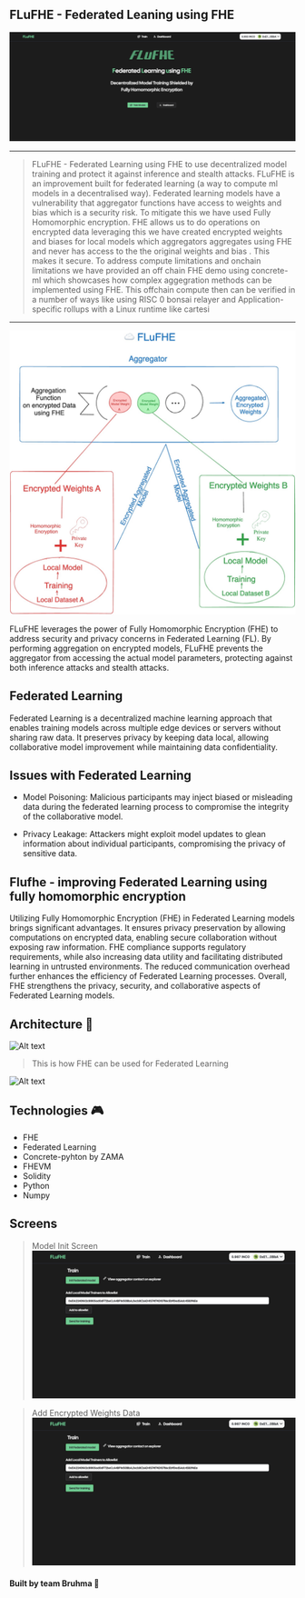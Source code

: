 ## FLuFHE - Federated Leaning using FHE


![Alt text](./demo/pic4.png "High Level Architecture")

---
> FLuFHE - Federated Learning using FHE to use decentralized model training and protect it against inference and stealth attacks.
FLuFHE is an improvement built for federated learning (a way to compute ml models in a decentralised way). Federated learning models have a vulnerability that aggregator functions have access to weights and bias which is a security risk. To mitigate this we have used Fully Homomorphic encryption. FHE allows us to do operations on encrypted data leveraging this we have created encrypted weights and biases for local models which aggregators aggregates using FHE and never has access to the the original weights and bias . This makes it secure. To address compute limitations and onchain limitations we have provided an off chain FHE demo using concrete-ml which showcases how complex aggegration methods can be implemented using FHE. This offchain compute then can be verified in a number of ways like using RISC 0 bonsai relayer and Application-specific rollups with a Linux runtime like cartesi
---

![Alt text](./demo/pic1.jpeg "High Level Architecture")

FLuFHE leverages the power of Fully Homomorphic Encryption (FHE) to address security and privacy concerns in Federated Learning (FL). By performing aggregation on encrypted models, FLuFHE prevents the aggregator from accessing the actual model parameters, protecting against both inference attacks and stealth attacks.



## Federated Learning

Federated Learning is a decentralized machine learning approach that enables training models across multiple edge devices or servers without sharing raw data. It preserves privacy by keeping data local, allowing collaborative model improvement while maintaining data confidentiality.


## Issues with Federated Learning

- Model Poisoning: Malicious participants may inject biased or misleading data during the federated learning process to compromise the integrity of the collaborative model.


- Privacy Leakage: Attackers might exploit model updates to glean information about individual participants, compromising the privacy of sensitive data.



## Flufhe - improving Federated Learning using fully homomorphic encryption

Utilizing Fully Homomorphic Encryption (FHE) in Federated Learning models brings significant advantages. It ensures privacy preservation by allowing computations on encrypted data, enabling secure collaboration without exposing raw information. FHE compliance supports regulatory requirements, while also increasing data utility and facilitating distributed learning in untrusted environments. The reduced communication overhead further enhances the efficiency of Federated Learning processes. Overall, FHE strengthens the privacy, security, and collaborative aspects of Federated Learning models.



## Architecture 🤖

![Alt text](https://d1bqvdqmynqyrb.cloudfront.net/_next/image?url=https%3A%2F%2Fresearch-website-prod-cms-uploads.s3.us.cloud-object-storage.appdomain.cloud%2FScreenshot_2022_12_06_at_2_53_57_PM_a8e647bea9.png&w=1920&q=85)

> This is how FHE can be used for Federated Learning

![Alt text](https://d1bqvdqmynqyrb.cloudfront.net/_next/image?url=https%3A%2F%2Fresearch-website-prod-cms-uploads.s3.us.cloud-object-storage.appdomain.cloud%2Fthumbnail_image001_c2934e686d.jpg&w=1920&q=75
)

## Technologies 🎮
- FHE
- Federated Learning
- Concrete-pyhton by ZAMA
- FHEVM
- Solidity
- Python
- Numpy

## Screens
 > Model Init Screen
![Alt text](./demo/pic5.png "High Level Architecture")

 > Add Encrypted Weights Data
![Alt text](./demo/pic7.png "High Level Architecture")

#### Built by team Bruhma 👾

